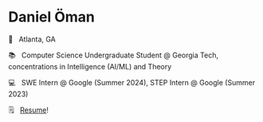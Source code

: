 # Daniel Öman

📍 &nbsp; Atlanta, GA

📚 &nbsp; Computer Science Undergraduate Student @ Georgia Tech, concentrations in Intelligence (AI/ML) and Theory

💻 &nbsp; SWE Intern @ Google (Summer 2024), STEP Intern @ Google (Summer 2023)

🗒️ &nbsp; [Resume](https://github.com/dsoman24/resume/blob/master/daniel_oman_resume.pdf)!


<!-- https://github.com/ikatyang/emoji-cheat-sheet/blob/master/README.md -->
